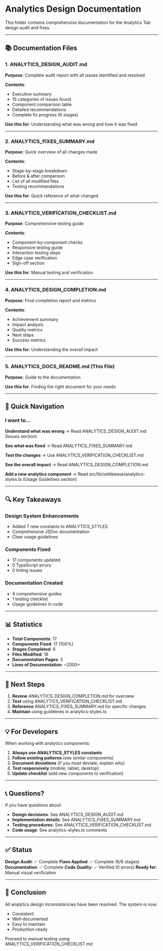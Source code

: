 # Analytics Design Documentation

This folder contains comprehensive documentation for the Analytics Tab design audit and fixes.

---

## 📚 Documentation Files

### 1. ANALYTICS_DESIGN_AUDIT.md
**Purpose**: Complete audit report with all issues identified and resolved

**Contents**:
- Executive summary
- 15 categories of issues found
- Component comparison table
- Detailed recommendations
- Complete fix progress (6 stages)

**Use this for**: Understanding what was wrong and how it was fixed

---

### 2. ANALYTICS_FIXES_SUMMARY.md
**Purpose**: Quick overview of all changes made

**Contents**:
- Stage-by-stage breakdown
- Before & after comparison
- List of all modified files
- Testing recommendations

**Use this for**: Quick reference of what changed

---

### 3. ANALYTICS_VERIFICATION_CHECKLIST.md
**Purpose**: Comprehensive testing guide

**Contents**:
- Component-by-component checks
- Responsive testing guide
- Interaction testing steps
- Edge case verification
- Sign-off section

**Use this for**: Manual testing and verification

---

### 4. ANALYTICS_DESIGN_COMPLETION.md
**Purpose**: Final completion report and metrics

**Contents**:
- Achievement summary
- Impact analysis
- Quality metrics
- Next steps
- Success metrics

**Use this for**: Understanding the overall impact

---

### 5. ANALYTICS_DOCS_README.md (This File)
**Purpose**: Guide to the documentation

**Use this for**: Finding the right document for your needs

---

## 🎯 Quick Navigation

### I want to...

**Understand what was wrong**
→ Read ANALYTICS_DESIGN_AUDIT.md (Issues section)

**See what was fixed**
→ Read ANALYTICS_FIXES_SUMMARY.md

**Test the changes**
→ Use ANALYTICS_VERIFICATION_CHECKLIST.md

**See the overall impact**
→ Read ANALYTICS_DESIGN_COMPLETION.md

**Add a new analytics component**
→ Read src/lib/settleease/analytics-styles.ts (Usage Guidelines section)

---

## 🔍 Key Takeaways

### Design System Enhancements
- Added 7 new constants to ANALYTICS_STYLES
- Comprehensive JSDoc documentation
- Clear usage guidelines

### Components Fixed
- 17 components updated
- 0 TypeScript errors
- 0 linting issues

### Documentation Created
- 4 comprehensive guides
- 1 testing checklist
- Usage guidelines in code

---

## 📊 Statistics

- **Total Components**: 17
- **Components Fixed**: 17 (100%)
- **Stages Completed**: 6
- **Files Modified**: 18
- **Documentation Pages**: 5
- **Lines of Documentation**: ~2000+

---

## 🚀 Next Steps

1. **Review** ANALYTICS_DESIGN_COMPLETION.md for overview
2. **Test** using ANALYTICS_VERIFICATION_CHECKLIST.md
3. **Reference** ANALYTICS_FIXES_SUMMARY.md for specific changes
4. **Maintain** using guidelines in analytics-styles.ts

---

## 💡 For Developers

When working with analytics components:

1. **Always use ANALYTICS_STYLES constants**
2. **Follow existing patterns** (see similar components)
3. **Document deviations** (if you must deviate, explain why)
4. **Test responsively** (mobile, tablet, desktop)
5. **Update checklist** (add new components to verification)

---

## 📞 Questions?

If you have questions about:
- **Design decisions**: See ANALYTICS_DESIGN_AUDIT.md
- **Implementation details**: See ANALYTICS_FIXES_SUMMARY.md
- **Testing procedures**: See ANALYTICS_VERIFICATION_CHECKLIST.md
- **Code usage**: See analytics-styles.ts comments

---

## ✅ Status

**Design Audit**: ✅ Complete
**Fixes Applied**: ✅ Complete (6/6 stages)
**Documentation**: ✅ Complete
**Code Quality**: ✅ Verified (0 errors)
**Ready for**: Manual visual verification

---

## 🎉 Conclusion

All analytics design inconsistencies have been resolved. The system is now:
- Consistent
- Well-documented
- Easy to maintain
- Production-ready

Proceed to manual testing using ANALYTICS_VERIFICATION_CHECKLIST.md
